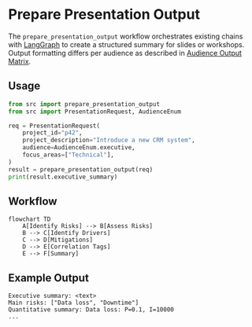 # Prepare Presentation Output

The `prepare_presentation_output` workflow orchestrates existing chains with
[LangGraph](https://github.com/langchain-ai/langgraph) to create a structured
summary for slides or workshops. Output formatting differs per audience as
described in [Audience Output Matrix](audience_output.md).

## Usage

```python
from src import prepare_presentation_output
from src import PresentationRequest, AudienceEnum

req = PresentationRequest(
    project_id="p42",
    project_description="Introduce a new CRM system",
    audience=AudienceEnum.executive,
    focus_areas=["Technical"],
)
result = prepare_presentation_output(req)
print(result.executive_summary)
```

## Workflow

```mermaid
flowchart TD
    A[Identify Risks] --> B[Assess Risks]
    B --> C[Identify Drivers]
    C --> D[Mitigations]
    D --> E[Correlation Tags]
    E --> F[Summary]
```

## Example Output

```
Executive summary: <text>
Main risks: ["Data loss", "Downtime"]
Quantitative summary: Data loss: P=0.1, I=10000
...
```


